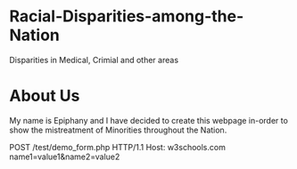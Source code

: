 # Racial-Disparities-among-the-Nation

<!DOCTYPE html>
<html>
<head> Disparities in Medical, Crimial and other areas
</head>
<body>

<h1>About Us</h1>
<p>My name is Epiphany and I have decided to create this webpage in-order to show the mistreatment of Minorities throughout the Nation.</p>

</body>
</html>
POST /test/demo_form.php HTTP/1.1
Host: w3schools.com
name1=value1&name2=value2
